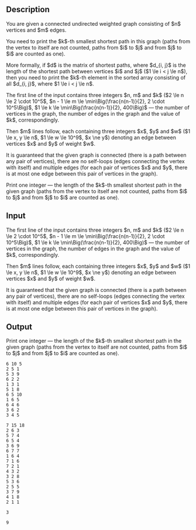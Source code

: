 ## Description

<div><p>You are given a connected undirected weighted graph consisting of $n$ vertices and $m$ edges.</p><p>You need to print the $k$-th smallest shortest path in this graph (paths from the vertex to itself are not counted, paths from $i$ to $j$ and from $j$ to $i$ are counted as one).</p><p>More formally, if $d$ is the matrix of shortest paths, where $d_{i, j}$ is the length of the shortest path between vertices $i$ and $j$ ($1 \le i &lt; j \le n$), then you need to print the $k$-th element in the sorted array consisting of all $d_{i, j}$, where $1 \le i &lt; j \le n$.</p></div><div class="input-specification"><p>The first line of the input contains three integers $n, m$ and $k$ ($2 \le n \le 2 \cdot 10^5$, $n - 1 \le m \le \min\Big(\frac{n(n-1)}{2}, 2 \cdot 10^5\Big)$, $1 \le k \le \min\Big(\frac{n(n-1)}{2}, 400\Big)$&nbsp;— the number of vertices in the graph, the number of edges in the graph and the value of $k$, correspondingly.</p><p>Then $m$ lines follow, each containing three integers $x$, $y$ and $w$ ($1 \le x, y \le n$, $1 \le w \le 10^9$, $x \ne y$) denoting an edge between vertices $x$ and $y$ of weight $w$.</p><p>It is guaranteed that the given graph is <span class="tex-font-style-bf">connected</span> (there is a path between any pair of vertices), there are no self-loops (edges connecting the vertex with itself) and multiple edges (for each pair of vertices $x$ and $y$, there is at most one edge between this pair of vertices in the graph).</p></div><div class="output-specification"><p>Print one integer&nbsp;— the length of the $k$-th smallest shortest path in the given graph (paths from the vertex to itself are not counted, paths from $i$ to $j$ and from $j$ to $i$ are counted as one).</p></div>

## Input

<p>The first line of the input contains three integers $n, m$ and $k$ ($2 \le n \le 2 \cdot 10^5$, $n - 1 \le m \le \min\Big(\frac{n(n-1)}{2}, 2 \cdot 10^5\Big)$, $1 \le k \le \min\Big(\frac{n(n-1)}{2}, 400\Big)$&nbsp;— the number of vertices in the graph, the number of edges in the graph and the value of $k$, correspondingly.</p><p>Then $m$ lines follow, each containing three integers $x$, $y$ and $w$ ($1 \le x, y \le n$, $1 \le w \le 10^9$, $x \ne y$) denoting an edge between vertices $x$ and $y$ of weight $w$.</p><p>It is guaranteed that the given graph is <span class="tex-font-style-bf">connected</span> (there is a path between any pair of vertices), there are no self-loops (edges connecting the vertex with itself) and multiple edges (for each pair of vertices $x$ and $y$, there is at most one edge between this pair of vertices in the graph).</p>

## Output

<p>Print one integer&nbsp;— the length of the $k$-th smallest shortest path in the given graph (paths from the vertex to itself are not counted, paths from $i$ to $j$ and from $j$ to $i$ are counted as one).</p>





```input1
6 10 5
2 5 1
5 3 9
6 2 2
1 3 1
5 1 8
6 5 10
1 6 5
6 4 6
3 6 2
3 4 5
```




```input2
7 15 18
2 6 3
5 7 4
6 5 4
3 6 9
6 7 7
1 6 4
7 1 6
7 2 1
4 3 2
3 2 8
5 3 6
2 5 5
3 7 9
4 1 8
2 1 1
```




```output1
3
```




```output2
9
```


